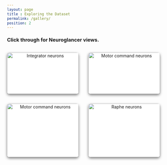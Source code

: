 ```yaml
--- 
layout: page
title : Exploring the Dataset 
permalink: /gallery/
position: 2
---
```


### Click through for Neuroglancer views.

<style>
.gallery {
  display: grid;
  grid-template-columns: repeat(2, 1fr);  /* Exactly 2 columns */
  gap: 2rem;
  margin-top: 2rem;
  justify-items: center;
}

.card {
  max-width: 600px;
  border-radius: 8px;
  overflow: hidden;
  box-shadow: 0 4px 8px rgba(0, 0, 0, 0.5);
  background-color: white;
  transition: transform 0.2s ease;
  text-align: center;
  text-decoration: none;
}

.card:hover {
  transform: translateY(-4px);
}

.card img {
  width: 100%;
  display: block;
}

.card-body {
  padding: 1rem;
}

.card-title {
  font-weight: bold;
  font-size: 1.1rem;
  margin-bottom: 0.25rem;
  color: #222;
}

.card-text {
  font-size: 0.95rem;
  color: #666;
}
</style>

<div class="gallery">
  <a class="card" href="https://spelunker.cave-explorer.org/#!middleauth+https://global.daf-apis.com/nglstate/api/v1/4784619693015040" target="_blank">
    <img src="{{ 'assets/img/smi-cmi-mon-imi.png' | relative_url }}" alt="Integrator neurons">
    <div class="card-body">
      <div class="card-title">Integrator and Motion onset neurons </div>
      <div class="card-text">From Boulanger-Weill et al., 2025</div>
    </div>
  </a>

  <a class="card" href="https://spelunker.cave-explorer.org/#!middleauth+https://global.daf-apis.com/nglstate/api/v1/6690669807534080" target="_blank">
    <img src="{{ 'assets/img/rs.png' | relative_url }}" alt="Motor command neurons">
    <div class="card-body">
      <div class="card-title">Reticulospinal neurons</div>
      <div class="card-text">From Boulanger-Weill et al., 2025</div>
    </div>
  </a>

  <a class="card" href="https://spelunker.cave-explorer.org/#!middleauth+https://global.daf-apis.com/nglstate/api/v1/5782310145228800" target="_blank">
    <img src="{{ 'assets/img/glia.png' | relative_url }}" alt="Motor command neurons">
    <div class="card-body">
      <div class="card-title">Glia in the Optic tectum</div>
      <div class="card-text">Reconstructed by Jay Savaliya @ U. Regina</div>
    </div>
  </a>

  <a class="card" href="https://spelunker.cave-explorer.org/#!middleauth+https://global.daf-apis.com/nglstate/api/v1/6668149414952960" target="_blank">
    <img src="{{ 'assets/img/rgcs.png' | relative_url }}" alt="Raphe neurons">
    <div class="card-body">
      <div class="card-title">Retinal ganglion cells projecting to the Optic tectum</div>
      <div class="card-text">From Putti et al., 2025 - Reconstructed by Jay Savaliya @ U. Regina</div>
    </div>
  </a>
</div>